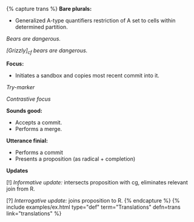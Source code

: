<!-- English to CU translations -->
{% capture trans %}
**Bare plurals:** 

+ Generalized A-type quantifiers restriction of A set to cells within determined partition.

*Bears are dangerous.*

*[Grizzly]<sub>cf</sub> bears are dangerous.*

**Focus:**

+ Initiates a sandbox and copies most recent commit into it.

*Try-marker*

*Contrastive focus*

**Sounds good:**

+ Accepts a commit.
+ Performs a merge.

**Utterance finial:**

+ Performs a commit
+ Presents a proposition (as radical + completion)

**Updates**

[!] *Informative update:* intersects proposition with cg, eliminates relevant join from R.

[?] *Interrogative update:* joins proposition to R.
{% endcapture %}
{% include examples/ex.html type="def" term="Translations" defn=trans link="translations" %}
